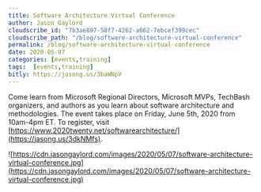 ```yaml
---
title: Software Architecture Virtual Conference
author: Jason Gaylord
cloudscribe_id: "7b3ae897-58f7-4262-a662-7ebcef399cec"
cloudscribe_path: "/blog/software-architecture-virtual-conference"
permalink: /blog/software-architecture-virtual-conference
date: 2020-05-07
categories: [events,training]
tags:  [events,training]
bitly: https://jasong.us/3baWNpV
---
```


Come learn from Microsoft Regional Directors, Microsoft MVPs, TechBash organizers, and authors as you learn about software architecture and methodologies. The event takes place on Friday, June 5th, 2020 from 10am-4pm ET. To register, visit  [https://www.2020twenty.net/softwarearchitecture/](https://jasong.us/3dkNMfs).

![https://cdn.jasongaylord.com/images/2020/05/07/software-architecture-virtual-conference.jpg](https://cdn.jasongaylord.com/images/2020/05/07/software-architecture-virtual-conference.jpg)
